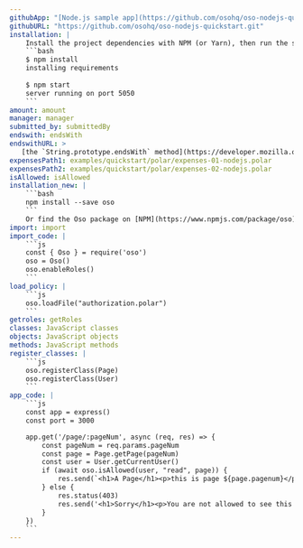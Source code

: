 ```yaml
---
githubApp: "[Node.js sample app](https://github.com/osohq/oso-nodejs-quickstart)"
githubURL: "https://github.com/osohq/oso-nodejs-quickstart.git"
installation: |
    Install the project dependencies with NPM (or Yarn), then run the server:
    ```bash
    $ npm install
    installing requirements
    
    $ npm start
    server running on port 5050
    ```
amount: amount
manager: manager
submitted_by: submittedBy
endswith: endsWith
endswithURL: >
   [the `String.prototype.endsWith` method](https://developer.mozilla.org/en-US/docs/Web/JavaScript/Reference/Global_Objects/String/endsWith)
expensesPath1: examples/quickstart/polar/expenses-01-nodejs.polar
expensesPath2: examples/quickstart/polar/expenses-02-nodejs.polar
isAllowed: isAllowed
installation_new: |
    ```bash
    npm install --save oso
    ```
    Or find the Oso package on [NPM](https://www.npmjs.com/package/oso).
import: import
import_code: |
    ```js
    const { Oso } = require('oso')
    oso = Oso()
    oso.enableRoles()
    ```
load_policy: |
    ```js
    oso.loadFile("authorization.polar")
    ```
getroles: getRoles
classes: JavaScript classes
objects: JavaScript objects
methods: JavaScript methods
register_classes: |
    ```js
    oso.registerClass(Page)
    oso.registerClass(User)
    ```
app_code: |
    ```js
    const app = express()
    const port = 3000

    app.get('/page/:pageNum', async (req, res) => {
        const pageNum = req.params.pageNum
        const page = Page.getPage(pageNum)
        const user = User.getCurrentUser()
        if (await oso.isAllowed(user, "read", page)) {
            res.send(`<h1>A Page</h1><p>this is page ${page.pagenum}</p>`)
        } else {
            res.status(403)
            res.send('<h1>Sorry</h1><p>You are not allowed to see this page</p>')
        }
    })
    ```
---
```

